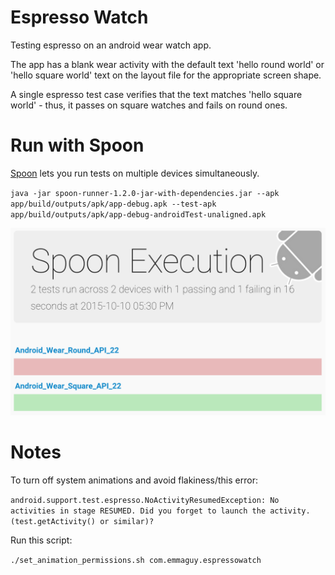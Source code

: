 Espresso Watch
==============

Testing espresso on an android wear watch app.

The app has a blank wear activity with the default text 'hello round world' or 'hello square world' text on the layout file for the appropriate screen shape.

A single espresso test case verifies that the text matches 'hello square world' - thus, it passes on square watches and fails on round ones.

# Run with Spoon

[Spoon](http://square.github.io/spoon/) lets you run tests on multiple devices simultaneously.

`java -jar spoon-runner-1.2.0-jar-with-dependencies.jar --apk app/build/outputs/apk/app-debug.apk --test-apk app/build/outputs/apk/app-debug-androidTest-unaligned.apk`

![spoon screenshot](spoon-execution.png)

# Notes

To turn off system animations and avoid flakiness/this error:

`android.support.test.espresso.NoActivityResumedException: No activities in stage RESUMED. Did you forget to launch the activity. (test.getActivity() or similar)?`

Run this script:

`./set_animation_permissions.sh com.emmaguy.espressowatch`